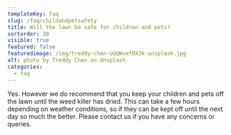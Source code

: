 ```yaml
---
templateKey: faq
slug: /faq/childandpetsafety
title: Will the lawn be safe for children and pets?
sortorder: 30
visible: true
featured: false
featuredimage: /img/treddy-chen-UdQWvefOXJk-unsplash.jpg
alt: photo by Treddy Chen on Unsplash
categories:
  - faq
---
```



Yes. However we do recommend that you keep your children and pets off the lawn until the weed killer has dried.  This can take a few hours depending on weather conditions, so if they can be kept off until the next day so much the better.  Please contact us if you have any concerns or queries.
